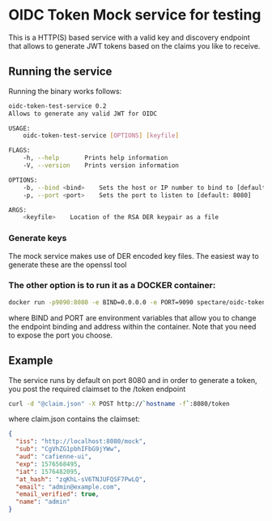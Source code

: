 # OIDC Token Mock service for testing

This is a HTTP(S) based service with a valid key and discovery endpoint that allows
to generate JWT tokens based on the claims you like to receive. 

## Running the service

Running the binary works follows: 

```bash
oidc-token-test-service 0.2
Allows to generate any valid JWT for OIDC

USAGE:
    oidc-token-test-service [OPTIONS] [keyfile]

FLAGS:
    -h, --help       Prints help information
    -V, --version    Prints version information

OPTIONS:
    -b, --bind <bind>    Sets the host or IP number to bind to [default: 0.0.0.0]
    -p, --port <port>    Sets the port to listen to [default: 8080]

ARGS:
    <keyfile>    Location of the RSA DER keypair as a file
```

### Generate keys

The mock service makes use of DER encoded key files. The easiest way to generate these are the openssl tool


### The other option is to run it as a DOCKER container:

```bash
docker run -p9090:8080 -e BIND=0.0.0.0 -e PORT=9090 spectare/oidc-token-test-service:latest
```
where BIND and PORT are environment variables that allow you to change the endpoint binding and address within the container. 
Note that you need to expose the port you choose. 

## Example


The service runs by default on port 8080 and in order to generate a token, you post the required claimset 
to the /token endpoint

```bash
curl -d "@claim.json" -X POST http://`hostname -f`:8080/token
```
where claim.json contains the claimset:
```json
{
  "iss": "http://localhost:8080/mock",
  "sub": "CgVhZG1pbhIFbG9jYWw",
  "aud": "cafienne-ui",
  "exp": 1576568495,
  "iat": 1576482095,
  "at_hash": "zqKhL-sV6TNJUFQSF7PwLQ",
  "email": "admin@example.com",
  "email_verified": true,
  "name": "admin"
}
```
